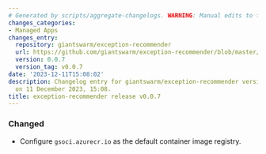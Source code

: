 ```yaml
---
# Generated by scripts/aggregate-changelogs. WARNING: Manual edits to this files will be overwritten.
changes_categories:
- Managed Apps
changes_entry:
  repository: giantswarm/exception-recommender
  url: https://github.com/giantswarm/exception-recommender/blob/master/CHANGELOG.md#007---2023-12-11
  version: 0.0.7
  version_tag: v0.0.7
date: '2023-12-11T15:08:02'
description: Changelog entry for giantswarm/exception-recommender version 0.0.7, published
  on 11 December 2023, 15:08.
title: exception-recommender release v0.0.7
---
```


### Changed
- Configure `gsoci.azurecr.io` as the default container image registry.
